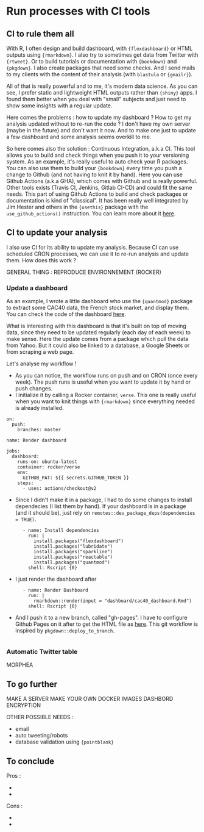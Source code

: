 # Run processes with CI tools

## CI to rule them all

With R, I often design and build dashboard, with `{flexdashboard}` or HTML outputs using `{rmarkdown}`. I also try to sometimes get data from Twitter with `{rtweet}`. Or to build tutorials or documentation with `{bookdown}` and `{pkgdown}`. I also create packages that need some checks. And I send mails to my clients with the content of their analysis (with `blastula` or `{gmailr}`).

All of that is really powerful and to me, it's modern data science. As you can see, I prefer static and lightweight HTML outputs rather than `{shiny}` apps. I found them better when you deal with "small" subjects and just need to show some insights with a regular update.

Here comes the problems : how to update my dashboard ? How to get my analysis updated without to re-run the code ? I don't have my own server (maybe in the future) and don't want it now. And to make one just to update a few dashboard and some analysis seems overkill to me.

So here comes also the solution : Continuous Integration, a.k.a CI. This tool allows you to build and check things when you push it to your versioning system. As an example, it's really useful to auto check your R packages. You can also use them to build your `{bookdown}` every time you push a change to Github (and not having to knit it by hand). Here you can use Github Actions (a.k.a GHA), which comes with Github and is really powerful. Other tools exists (Travis CI, Jenkins, Gitlab CI-CD) and could fit the same needs. 
This part of using Github Actions to build and check packages or documentation is kind of "classical". It has been really well integrated by Jim Hester and others in the `{usethis}` package with the `use_github_actions()` instruction. You can learn more about it [here](https://www.jimhester.com/talk/2020-rsc-github-actions/).

## CI to update your analysis

I also use CI for its ability to update my analysis. Because CI can use scheduled CRON processes, we can use it to re-run analysis and update them. How does this work ?

GENERAL THING : REPRODUCE ENVIRONNEMENT (ROCKER)

### Update a dashboard

As an example, I wrote a little dashboard who use the `{quantmod}` package to extract some CAC40 data, the French stock market, and display them. You can check the code of the dashboard [here](https://github.com/tillac/ci_process/blob/master/dashboard/cac40_dashboard.Rmd).

What is interesting with this dashboard is that it's built on top of moving data, since they need to be updated regularly (each day of each week) to make sense. Here the update comes from a package which pull the data from Yahoo. But it could also be linked to a database, a Google Sheets or from scraping a web page.

Let's analyse my workflow !

+ As you can notice, the workflow runs on push and on CRON (once every week). The push runs is useful when you want to update it by hand or push changes.
+ I initialize it by calling a Rocker container, `verse`. This one is really useful when you want to knit things with `{rmarkdown}` since everything needed is already installed.

```
on:
  push:
    branches: master

name: Render dashboard

jobs:
  dashboard:
    runs-on: ubuntu-latest
    container: rocker/verse
    env:
      GITHUB_PAT: ${{ secrets.GITHUB_TOKEN }}
    steps:
      - uses: actions/checkout@v2

```

+ Since I didn't make it in a package, I had to do some changes to install dependecies (I list them by hand). If your dashboard is in a package (and it should be), just rely on `remotes::dev_package_deps(dependencies = TRUE)`.

```
      - name: Install dependencies
        run: |
          install.packages("flexdashboard")
          install.packages("lubridate")
          install.packages("sparkline")
          install.packages("reactable")
          install.packages("quantmod")
        shell: Rscript {0}
```

+ I just render the dashboard after

```
      - name: Render Dashboard
        run: |
          rmarkdown::render(input = "dashboard/cac40_dashboard.Rmd")        
        shell: Rscript {0}
```

+ And I push it to a new branch, called "gh-pages". I have to configure Github Pages on it after to get the HTML file as [here](). This git workflow is inspired by `pkgdown::deploy_to_branch`.

```

```


### Automatic Twitter table

MORPHEA

## To go further

MAKE A SERVER
MAKE YOUR OWN DOCKER IMAGES
DASHBORD ENCRYPTION

OTHER POSSIBLE NEEDS :

+ email
+ auto tweeting/robots
+ database validation using `{pointblank}`

## To conclude

Pros :

+
+

Cons :

+
+
